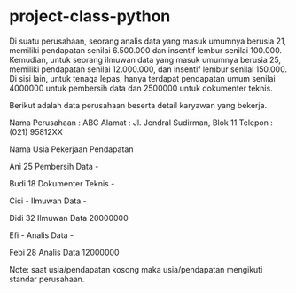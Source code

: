 # project-class-python
Di suatu perusahaan, seorang analis data yang masuk umumnya berusia 21, memiliki pendapatan senilai 6.500.000 dan insentif lembur senilai 100.000. Kemudian, untuk seorang ilmuwan data yang masuk umumnya berusia 25, memiliki pendapatan senilai 12.000.000, dan insentif lembur senilai 150.000. Di sisi lain, untuk tenaga lepas, hanya terdapat pendapatan umum senilai 4000000 untuk pembersih data dan 2500000 untuk dokumenter teknis. 

Berikut adalah data perusahaan beserta detail karyawan yang bekerja.

Nama Perusahaan  : ABC
Alamat           : Jl. Jendral Sudirman, Blok 11
Telepon          : (021) 95812XX


Nama	Usia	Pekerjaan	        Pendapatan

Ani	  25	  Pembersih Data	  -

Budi	18	  Dokumenter Teknis	-

Cici	-	    Ilmuwan Data	    -

Didi	32	  Ilmuwan Data	    20000000

Efi	  -	    Analis Data	      -

Febi	28	  Analis Data	      12000000


Note: saat usia/pendapatan kosong maka usia/pendapatan mengikuti standar perusahaan.
